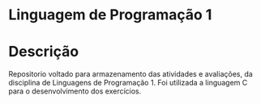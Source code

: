 # Linguagem de Programação 1
# Descrição
Repositorio voltado para armazenamento das atividades e avaliações, da disciplina de Linguagens de Programação 1. Foi utilizada a linguagem C para o desenvolvimento dos exercícios.
